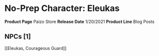 ﻿---
id: '68'
name: No-Prep Character. Eleukas
rarity: Common
source: null
trait: null
type: Source

---
# No-Prep Character: Eleukas

**Product Page** Paizo Store
**Release Date** 1/20/2021
**Product Line** Blog Posts

## NPCs [1]

[[Eleukas, Courageous Guard]]